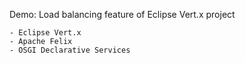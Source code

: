 Demo: Load balancing feature of Eclipse Vert.x project

    - Eclipse Vert.x
    - Apache Felix
    - OSGI Declarative Services 